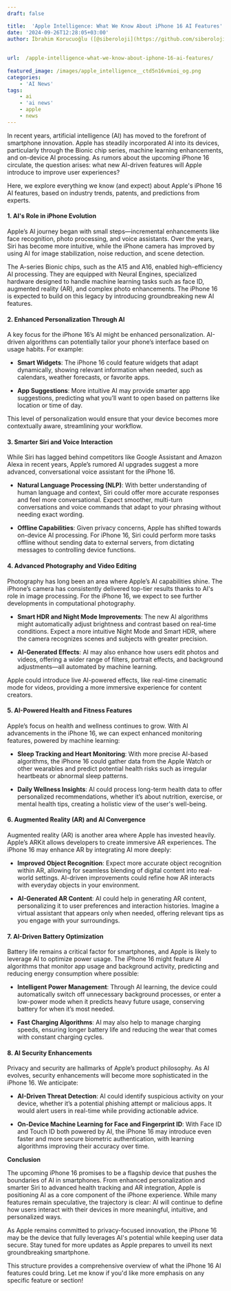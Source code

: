 ```yaml
---
draft: false

title:  'Apple Intelligence: What We Know About iPhone 16 AI Features'
date: '2024-09-26T12:28:05+03:00'
author: İbrahim Korucuoğlu ([@siberoloji](https://github.com/siberoloji))
 
 
url:  /apple-intelligence-what-we-know-about-iphone-16-ai-features/
 
featured_image: /images/apple_intelligence__ctd5n16vmioi_og.png
categories:
    - 'AI News'
tags:
    - ai
    - 'ai news'
    - apple
    - news
---
```



In recent years, artificial intelligence (AI) has moved to the forefront of smartphone innovation. Apple has steadily incorporated AI into its devices, particularly through the Bionic chip series, machine learning enhancements, and on-device AI processing. As rumors about the upcoming iPhone 16 circulate, the question arises: what new AI-driven features will Apple introduce to improve user experiences?



Here, we explore everything we know (and expect) about Apple's iPhone 16 AI features, based on industry trends, patents, and predictions from experts.


#### **1. AI's Role in iPhone Evolution**



Apple’s AI journey began with small steps—incremental enhancements like face recognition, photo processing, and voice assistants. Over the years, Siri has become more intuitive, while the iPhone camera has improved by using AI for image stabilization, noise reduction, and scene detection.



The A-series Bionic chips, such as the A15 and A16, enabled high-efficiency AI processing. They are equipped with Neural Engines, specialized hardware designed to handle machine learning tasks such as face ID, augmented reality (AR), and complex photo enhancements. The iPhone 16 is expected to build on this legacy by introducing groundbreaking new AI features.


#### **2. Enhanced Personalization Through AI**



A key focus for the iPhone 16’s AI might be enhanced personalization. AI-driven algorithms can potentially tailor your phone’s interface based on usage habits. For example:


* **Smart Widgets**: The iPhone 16 could feature widgets that adapt dynamically, showing relevant information when needed, such as calendars, weather forecasts, or favorite apps.

* **App Suggestions**: More intuitive AI may provide smarter app suggestions, predicting what you’ll want to open based on patterns like location or time of day.




This level of personalization would ensure that your device becomes more contextually aware, streamlining your workflow.


#### **3. Smarter Siri and Voice Interaction**



While Siri has lagged behind competitors like Google Assistant and Amazon Alexa in recent years, Apple’s rumored AI upgrades suggest a more advanced, conversational voice assistant for the iPhone 16.


* **Natural Language Processing (NLP)**: With better understanding of human language and context, Siri could offer more accurate responses and feel more conversational. Expect smoother, multi-turn conversations and voice commands that adapt to your phrasing without needing exact wording.

* **Offline Capabilities**: Given privacy concerns, Apple has shifted towards on-device AI processing. For iPhone 16, Siri could perform more tasks offline without sending data to external servers, from dictating messages to controlling device functions.



#### **4. Advanced Photography and Video Editing**



Photography has long been an area where Apple’s AI capabilities shine. The iPhone’s camera has consistently delivered top-tier results thanks to AI's role in image processing. For the iPhone 16, we expect to see further developments in computational photography.


* **Smart HDR and Night Mode Improvements**: The new AI algorithms might automatically adjust brightness and contrast based on real-time conditions. Expect a more intuitive Night Mode and Smart HDR, where the camera recognizes scenes and subjects with greater precision.

* **AI-Generated Effects**: AI may also enhance how users edit photos and videos, offering a wider range of filters, portrait effects, and background adjustments—all automated by machine learning.




Apple could introduce live AI-powered effects, like real-time cinematic mode for videos, providing a more immersive experience for content creators.


#### **5. AI-Powered Health and Fitness Features**



Apple’s focus on health and wellness continues to grow. With AI advancements in the iPhone 16, we can expect enhanced monitoring features, powered by machine learning:


* **Sleep Tracking and Heart Monitoring**: With more precise AI-based algorithms, the iPhone 16 could gather data from the Apple Watch or other wearables and predict potential health risks such as irregular heartbeats or abnormal sleep patterns.

* **Daily Wellness Insights**: AI could process long-term health data to offer personalized recommendations, whether it’s about nutrition, exercise, or mental health tips, creating a holistic view of the user's well-being.



#### **6. Augmented Reality (AR) and AI Convergence**



Augmented reality (AR) is another area where Apple has invested heavily. Apple’s ARKit allows developers to create immersive AR experiences. The iPhone 16 may enhance AR by integrating AI more deeply:


* **Improved Object Recognition**: Expect more accurate object recognition within AR, allowing for seamless blending of digital content into real-world settings. AI-driven improvements could refine how AR interacts with everyday objects in your environment.

* **AI-Generated AR Content**: AI could help in generating AR content, personalizing it to user preferences and interaction histories. Imagine a virtual assistant that appears only when needed, offering relevant tips as you engage with your surroundings.



#### **7. AI-Driven Battery Optimization**



Battery life remains a critical factor for smartphones, and Apple is likely to leverage AI to optimize power usage. The iPhone 16 might feature AI algorithms that monitor app usage and background activity, predicting and reducing energy consumption where possible:


* **Intelligent Power Management**: Through AI learning, the device could automatically switch off unnecessary background processes, or enter a low-power mode when it predicts heavy future usage, conserving battery for when it’s most needed.

* **Fast Charging Algorithms**: AI may also help to manage charging speeds, ensuring longer battery life and reducing the wear that comes with constant charging cycles.



#### **8. AI Security Enhancements**



Privacy and security are hallmarks of Apple’s product philosophy. As AI evolves, security enhancements will become more sophisticated in the iPhone 16. We anticipate:


* **AI-Driven Threat Detection**: AI could identify suspicious activity on your device, whether it’s a potential phishing attempt or malicious apps. It would alert users in real-time while providing actionable advice.

* **On-Device Machine Learning for Face and Fingerprint ID**: With Face ID and Touch ID both powered by AI, the iPhone 16 may introduce even faster and more secure biometric authentication, with learning algorithms improving their accuracy over time.






**Conclusion**



The upcoming iPhone 16 promises to be a flagship device that pushes the boundaries of AI in smartphones. From enhanced personalization and smarter Siri to advanced health tracking and AR integration, Apple is positioning AI as a core component of the iPhone experience. While many features remain speculative, the trajectory is clear: AI will continue to define how users interact with their devices in more meaningful, intuitive, and personalized ways.



As Apple remains committed to privacy-focused innovation, the iPhone 16 may be the device that fully leverages AI's potential while keeping user data secure. Stay tuned for more updates as Apple prepares to unveil its next groundbreaking smartphone.





This structure provides a comprehensive overview of what the iPhone 16 AI features could bring. Let me know if you'd like more emphasis on any specific feature or section!
